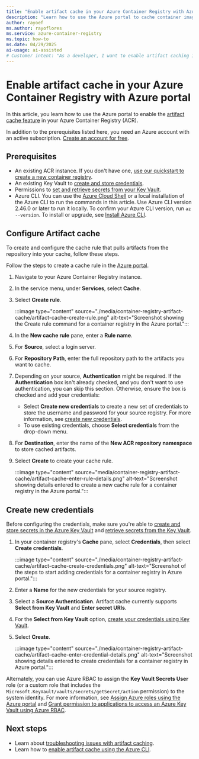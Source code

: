 ```yaml
---
title: "Enable artifact cache in your Azure Container Registry with Azure portal"
description: "Learn how to use the Azure portal to cache container images in Azure Container Registry, improving performance and efficiency."
author: rayoef
ms.author: rayoflores
ms.service: azure-container-registry
ms.topic: how-to
ms.date: 04/29/2025
ai-usage: ai-assisted
# Customer intent: "As a developer, I want to enable artifact caching in Azure Container Registry so that I can improve the performance and efficiency of delivering containerized applications."
---
```


# Enable artifact cache in your Azure Container Registry with Azure portal

In this article, you learn how to use the Azure portal to enable the [artifact cache feature](artifact-cache-overview.md) in your Azure Container Registry (ACR).

In addition to the prerequisites listed here, you need an Azure account with an active subscription. [Create an account for free](https://azure.microsoft.com/pricing/purchase-options/azure-account?cid=msft_learn).

## Prerequisites

* An existing ACR instance. If you don't have one, [use our quickstart to create a new container registry](/azure/container-registry/container-registry-get-started-azure-cli).
* An existing Key Vault to [create and store credentials][create-and-store-keyvault-credentials].
* Permissions to [set and retrieve secrets from your Key Vault][set-and-retrieve-a-secret].
* Azure CLI. You can use the [Azure Cloud Shell][Azure Cloud Shell] or a local installation of the Azure CLI to run the commands in this article. Use Azure CLI version 2.46.0 or later to run it locally. To confirm your Azure CLI version, run `az --version`. To install or upgrade, see [Install Azure CLI][Install Azure CLI].

## Configure Artifact cache

To create and configure the cache rule that pulls artifacts from the repository into your cache, follow these steps.

Follow the steps to create a cache rule in the [Azure portal](https://portal.azure.com).

1. Navigate to your Azure Container Registry instance.

1. In the service menu, under **Services**, select **Cache**.

1. Select **Create rule**.

    :::image type="content" source="./media/container-registry-artifact-cache/artifact-cache-create-rule.png" alt-text="Screenshot showing the Create rule command for a container registry in the Azure portal.":::

1. In the **New cache rule** pane, enter a **Rule name**.

1. For **Source**, select a login server.

1. For **Repository Path**, enter the full repository path to the artifacts you want to cache.

1. Depending on your source, **Authentication** might be required. If the **Authentication** box isn't already checked, and you don't want to use authentication, you can skip this section. Otherwise, ensure the box is checked and add your credentials:

   * Select **Create new credentials** to create a new set of credentials to store the username and password for your source registry. For more information, see [create new credentials](tutorial-enable-artifact-cache-auth.md#create-new-credentials).
   * To use existing credentials, choose **Select credentials** from the drop-down menu.

1. For **Destination**, enter the name of the **New ACR repository namespace** to store cached artifacts.

1. Select **Create** to create your cache rule.

   :::image type="content" source="media/container-registry-artifact-cache/artifact-cache-enter-rule-details.png" alt-text="Screenshot showing details entered to create a new cache rule for a container registry in the Azure portal.":::

## Create new credentials

Before configuring the credentials, make sure you're able to [create and store secrets in the Azure Key Vault][create-and-store-keyvault-credentials] and [retrieve secrets from the Key Vault][set-and-retrieve-a-secret].

1. In your container registry's **Cache** pane, select **Credentials**, then select **Create credentials**.

   :::image type="content" source="./media/container-registry-artifact-cache/artifact-cache-create-credentials.png" alt-text="Screenshot of the steps to start adding credentials for a container registry in Azure portal.":::

1. Enter a **Name** for the new credentials for your source registry.
1. Select a **Source Authentication**. Artifact cache currently supports **Select from Key Vault** and **Enter secret URIs**.
1. For the  **Select from Key Vault** option, [create your credentials using Key Vault][create-and-store-keyvault-credentials].
1. Select **Create**.

      :::image type="content" source="./media/container-registry-artifact-cache/artifact-cache-enter-credential-details.png" alt-text="Screenshot showing details entered to create credentials for a container registry in Azure portal.":::

Alternately, you can use Azure RBAC to assign the **Key Vault Secrets User** role (or a custom role that includes the `Microsoft.KeyVault/vaults/secrets/getSecret/action` permission) to the system identity. For more information, see [Assign Azure roles using the Azure portal](/azure/role-based-access-control/role-assignments-portal) and [Grant permission to applications to access an Azure Key Vault using Azure RBAC](/azure/key-vault/general/rbac-guide?tabs=azure-portal).

## Next steps

* Learn about [troubleshooting issues with artifact caching](troubleshoot-artifact-cache.md).
* Learn how to [enable artifact cache using the Azure CLI](artifact-cache-cli.md).

<!-- LINKS - External -->
[create-and-store-keyvault-credentials]: /azure/key-vault/secrets/quick-create-cli#add-a-secret-to-key-vault
[set-and-retrieve-a-secret]: /azure/key-vault/secrets/quick-create-cli#retrieve-a-secret-from-key-vault
[Install Azure CLI]: /cli/azure/install-azure-cli
[Azure Cloud Shell]: /azure/cloud-shell/quickstart
